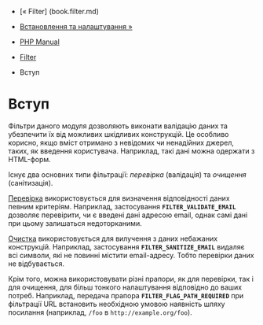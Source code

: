 - [« Filter] (book.filter.md)
- [Встановлення та налаштування »](filter.setup.md)

- [PHP Manual](index.md)
- [Filter](book.filter.md)
-   Вступ

# Вступ

Фільтри даного модуля дозволяють виконати валідацію даних та
убезпечити їх від можливих шкідливих конструкцій. Це особливо
корисно, якщо вміст отримано з невідомих чи ненадійних
джерел, таких, як введення користувача. Наприклад, такі дані
можна одержати з HTML-форм.

Існує два основних типи фільтрації: *перевірка* (валідація) та
*очищення* (санітизація).

[Перевірка](filter.filters.validate.md) використовується для визначення
відповідності даних певним критеріям. Наприклад, застосування
**`FILTER_VALIDATE_EMAIL`** дозволяє перевірити, чи є введені
дані адресою email, однак самі дані при цьому залишаться
недоторканими.

[Очистка](filter.filters.sanitize.md) використовується для вилучення з
даних небажаних конструкцій. Наприклад, застосування
**`FILTER_SANITIZE_EMAIL`** видаляє всі символи, які не повинні
містити email-адресу. Тобто перевірки даних не відбувається.

Крім того, можна використовувати різні прапори, як для перевірки, так
і для очищення, для більш тонкого налаштування відповідно до ваших потреб.
Наприклад, передача прапора **`FILTER_FLAG_PATH_REQUIRED`** при фільтрації
URL встановить необхідною умовою наявність шляху посилання (наприклад,
`/foo` в `http://example.org/foo`).

